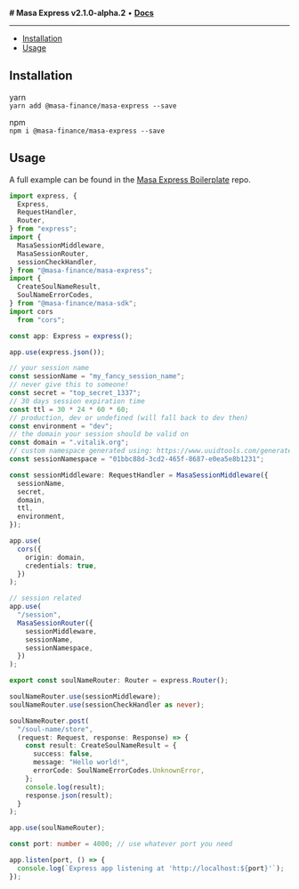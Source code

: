 **# Masa Express v2.1.0-alpha.2** • [**Docs**](globals.md)

***

<!-- TOC -->
  * [Installation](#installation)
  * [Usage](#usage)
<!-- TOC -->

## Installation

yarn  
`yarn add @masa-finance/masa-express --save`

npm  
`npm i @masa-finance/masa-express --save`

## Usage

A full example can be found in the [Masa Express Boilerplate](https://github.com/masa-finance/masa-express-boilerplate) repo.

```typescript
import express, {
  Express,
  RequestHandler,
  Router,
} from "express";
import {
  MasaSessionMiddleware,
  MasaSessionRouter,
  sessionCheckHandler,
} from "@masa-finance/masa-express";
import {
  CreateSoulNameResult,
  SoulNameErrorCodes,
} from "@masa-finance/masa-sdk";
import cors
  from "cors";

const app: Express = express();

app.use(express.json());

// your session name
const sessionName = "my_fancy_session_name";
// never give this to someone!
const secret = "top_secret_1337";
// 30 days session expiration time
const ttl = 30 * 24 * 60 * 60;
// production, dev or undefined (will fall back to dev then)
const environment = "dev";
// the domain your session should be valid on
const domain = ".vitalik.org";
// custom namespace generated using: https://www.uuidtools.com/generate/v4
const sessionNamespace = "01bbc88d-3cd2-465f-8687-e0ea5e8b1231";

const sessionMiddleware: RequestHandler = MasaSessionMiddleware({
  sessionName,
  secret,
  domain,
  ttl,
  environment,
});

app.use(
  cors({
    origin: domain,
    credentials: true,
  })
);

// session related
app.use(
  "/session",
  MasaSessionRouter({
    sessionMiddleware,
    sessionName,
    sessionNamespace,
  })
);

export const soulNameRouter: Router = express.Router();

soulNameRouter.use(sessionMiddleware);
soulNameRouter.use(sessionCheckHandler as never);

soulNameRouter.post(
  "/soul-name/store",
  (request: Request, response: Response) => {
    const result: CreateSoulNameResult = {
      success: false,
      message: "Hello world!",
      errorCode: SoulNameErrorCodes.UnknownError,
    };
    console.log(result);
    response.json(result);
  }
);

app.use(soulNameRouter);

const port: number = 4000; // use whatever port you need

app.listen(port, () => {
  console.log(`Express app listening at 'http://localhost:${port}'`);
});
```
